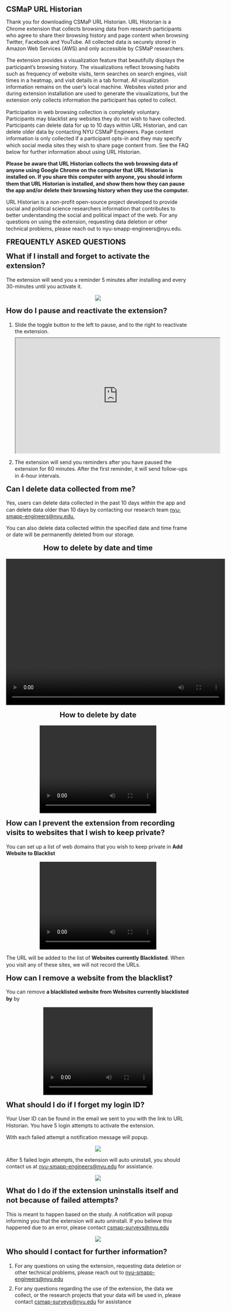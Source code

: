 <html>
<head>
 <style> 
 	h1, h2, h3, h4, p, li { 
		line-height: 1.30;
		font-size:	20px;
		margin-top: 0.5em;
	}
	p,ol,li {
		margin-top: 0.5em;
		font-size: 14px ;
	}
</style>
</head>
<body>
<div>
<h1>CSMaP URL Historian</h1>
<p>
Thank you for downloading CSMaP URL Historian. URL Historian is a Chrome extension that collects browsing data from research participants who agree to share their browsing history and page content when browsing Twitter, Facebook and YouTube. All collected data is securely stored in Amazon Web Services (AWS) and only accessible by CSMaP researchers. </p>

<p>The extension provides a visualization feature that beautifully displays the participant’s browsing history. The visualizations reflect browsing habits such as frequency of website visits, term searches on search engines, visit times in a heatmap, and visit details in a tab format. All visualization information remains on the user’s local machine. Websites visited prior and during extension installation are used to generate the visualizations, but the extension only collects information the participant has opted to collect.</p>

<p>Participation in web browsing collection is completely voluntary. Participants may blacklist any websites they do not wish to have collected. Participants can delete data for up to 10 days within URL Historian, and can delete older data by contacting NYU CSMaP Engineers. Page content information is only collected if a participant opts-in and they may specify which social media sites they wish to share page content from. See the FAQ below for further information about using URL Historian.</p>

<p><strong>Please be aware that URL Historian collects the web browsing data of anyone using Google Chrome on the computer that URL Historian is installed on. If you share this computer with anyone, you should inform them that URL Historian is installed, and show them how they can pause the app and/or delete their browsing history when they use the computer.</strong></p>

<p>URL Historian is a non-profit open-source project developed to provide social and political science researchers information that contributes to better understanding the social and political impact of the web. For any questions on using the extension, requesting data deletion or other technical problems, please reach out to nyu-smapp-engineers@nyu.edu.</p>
</div>

<div>
<h1> FREQUENTLY ASKED QUESTIONS</h1>
	<h2>What if I install and forget to activate the extension?</h2>
	<p>The extension will send you a reminder 5 minutes after installing and every 30-minutes until you activate it.</p>
	<p align="center"><img src="images/alerts/inactive.jpg"></p>
</div>
<div>
	<h2>How do I pause and reactivate the extension?</h2>
	<ol>
		<li>Slide the toggle button to the left to pause, and to the right to reactivate the extension.</li>
		<p align ="center">
			<iframe width="560" height="315" src="https://www.youtube.com/embed/Z9z7SfkZp0Q"></iframe>
			<!-- <iframe width="320" height="240" src="https://youtu.be/embed/Z9z7SfkZp0Q" ></iframe> -->
		</p>
		<li>The extension will send you reminders after you have paused the extension for 60 minutes. After the first reminder, it will send follow-ups in 4-hour intervals.</li>
	</ol>
</div>
<div>
 	<h2>Can I delete data collected from me?</h2>
	<p> Yes, users can delete data collected in the past 10 days within the app and can delete data older than 10 days by contacting our research team <a href="mailto:nyu-smapp-engineers@nyu.edu">nyu-smapp-engineers@nyu.edu.</a></p>
	<p>You can also delete data collected within the specified date and time frame or date will be permanently deleted from our storage.</p>
	<center><h2> How to delete by date and time</h2></center>
	<p align ="center">
		<video width="600" height="400" controls>
	  		<source src="videos/uh_delbytime.mp4" type="video/mp4">
		</video>
	</p>
	<center><h2> How to delete by date</h2></center>
	<p align ="center">
		<video width="320" height="240" controls>
	  		<source src="videos/uh_delbydate.mp4" type="video/mp4">
		</video>
	</p>
</div>
<div>
	<h2>How can I prevent the extension from recording visits to websites that I wish to keep private?</h2>
	<p>You can set up a list of web domains that you wish to keep private in <strong>Add Website to Blacklist</strong></p>
	<p align ="center">
		<video width="320" height="240" controls>
  			<source src="videos/uh_blacklist.mp4" type="video/mp4">
		</video>
	</p>
	<p>The URL will be added to the list of <strong>Websites currently Blacklisted</strong>. When you visit any of these sites, we will not record the URLs.</p> 
	<h2>How can I remove a website from the blacklist?</h2>
	<p>You can remove <strong>a blacklisted website from Websites currently blacklisted by</strong> by </p> 
	<p align="center">
		<video width="300" height="240" controls>
	  		<source src="videos/uh_unblacklist.mp4" type="video/mp4">
		</video>
	</p>
</div>
<div>
	<h2>What should I do if I forget my login ID?</h2>
	<p>Your User ID can be found in the email we sent to you with the link to URL Historian. You have 5 login attempts to activate the extension.</p>
	<p> With each failed attempt a notification message will popup.</p>
	<p align="center"><img src="images/alerts/failed_attempt.jpg"></p>
	<p>After 5 failed login attempts, the extension will auto uninstall, you should contact us at <a href="mailto:nyu-smapp-engineers@nyu.edu"> nyu-smapp-engineers@nyu.edu</a> for assistance.</p>
	<p align="center"><img src="images/alerts/final_failed_attempt.jpg"></p>
</div>
<div>
	<h2>What do I do if the extension uninstalls itself and not because of failed attempts?</h2>
	<p>This is meant to happen based on the study. A notification will popup informing you that the extension will auto uninstall. If you believe this happened due to an error, please contact <a href="mailto:csmap-surveys@nyu.edu">csmap-surveys@nyu.edu</a></p>
	<p align="center"><img src="images/alerts/uninstall.jpg"></p>
</div>
<div>
	<h2> Who should I contact for further information?</h2>
	<ol>
		<li>For any questions on using the extension, requesting data deletion or other technical problems, please reach out to <a href="mailto:nyu-smapp-engineers@nyu.edu"> nyu-smapp-engineers@nyu.edu</a></li>
		<li>For any questions regarding the use of the extension, the data we collect, or the research projects that your data will be used in, please contact <a href="mailto:csmap@nyu.edu">csmap-surveys@nyu.edu</a> for assistance</li>
	</ol>
</div>
</body>
</html>